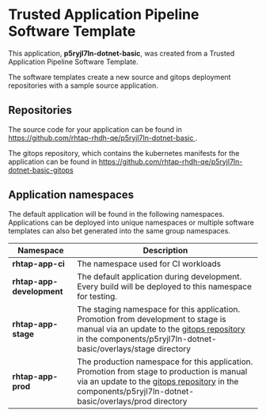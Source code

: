 # Trusted Application Pipeline Software Template

This application, **p5ryjl7ln-dotnet-basic**, was created from a Trusted Application Pipeline Software Template.

The software templates create a new source and gitops deployment repositories with a sample source application. 

## Repositories

The source code for your application can be found in [https://github.com/rhtap-rhdh-qe/p5ryjl7ln-dotnet-basic ](https://github.com/rhtap-rhdh-qe/p5ryjl7ln-dotnet-basic ).
 
The gitops repository, which contains the kubernetes manifests for the application can be found in 
[https://github.com/rhtap-rhdh-qe/p5ryjl7ln-dotnet-basic-gitops ](https://github.com/rhtap-rhdh-qe/p5ryjl7ln-dotnet-basic-gitops ) 

## Application namespaces 

The default application will be found in the following namespaces. Applications can be deployed into unique namespaces or multiple software templates can also bet generated into the same group namespaces.  

|  Namespace   |  Description   |  
| -------- | -------- |
| **rhtap-app-ci** | The namespace used for CI workloads |
| **rhtap-app-development** | The default application during development. Every build will be deployed to this namespace for testing. |
| **rhtap-app-stage** | The staging namespace for this application. Promotion from development to stage is manual via an update to the [gitops repository](https://github.com/rhtap-rhdh-qe/p5ryjl7ln-dotnet-basic-gitops ) in the components/p5ryjl7ln-dotnet-basic/overlays/stage directory |
| **rhtap-app-prod** | The production namespace for this application. Promotion from stage to production is manual via an update to the [gitops repository](https://github.com/rhtap-rhdh-qe/p5ryjl7ln-dotnet-basic-gitops ) in the components/p5ryjl7ln-dotnet-basic/overlays/prod directory |
